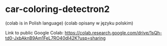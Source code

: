 # car-coloring-detectron2

(colab is in Polish language)
(colab opisany w języku polskim)

Link to public Google Colab:
https://colab.research.google.com/drive/1sQh-td0-JxbAknB9Am1FeL7RO40dl42K?usp=sharing
